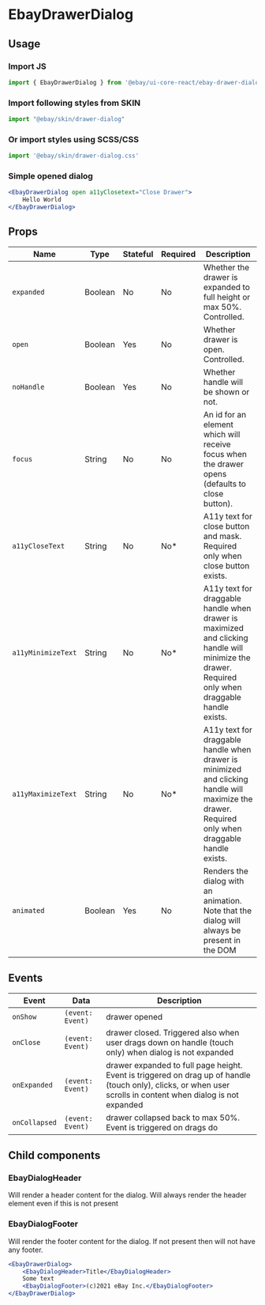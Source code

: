 # EbayDrawerDialog

## Usage

### Import JS
```jsx harmony
import { EbayDrawerDialog } from '@ebay/ui-core-react/ebay-drawer-dialog'
```
### Import following styles from SKIN
```jsx harmony
import "@ebay/skin/drawer-dialog"
```
### Or import styles using SCSS/CSS
```jsx harmony
import '@ebay/skin/drawer-dialog.css'
```
### Simple opened dialog
```jsx
<EbayDrawerDialog open a11yClosetext="Close Drawer">
    Hello World
</EbayDrawerDialog>
```

## Props

| Name               | Type    | Stateful | Required | Description                                                                                                                                       |
|--------------------|---------|----------|----------|---------------------------------------------------------------------------------------------------------------------------------------------------|
| `expanded`         | Boolean | No       | No       | Whether the drawer is expanded to full height or max 50%. Controlled.                                                                             |
| `open`             | Boolean | Yes      | No       | Whether drawer is open. Controlled.                                                                                                               |
| `noHandle`         | Boolean | Yes      | No       | Whether handle will be shown or not.                                                                                                              |
| `focus`            | String  | No       | No       | An id for an element which will receive focus when the drawer opens (defaults to close button).                                                   |
| `a11yCloseText`    | String  | No       | No*      | A11y text for close button and mask. Required only when close button exists.                                                                      |
| `a11yMinimizeText` | String  | No       | No*      | A11y text for draggable handle when drawer is maximized and clicking handle will minimize the drawer. Required only when draggable handle exists. |
| `a11yMaximizeText` | String  | No       | No*      | A11y text for draggable handle when drawer is minimized and clicking handle will maximize the drawer. Required only when draggable handle exists. |
| `animated`         | Boolean | Yes      | No       | Renders the dialog with an animation. Note that the dialog will always be present in the DOM                                                      |

## Events

| Event         | Data             | Description                                                                                                                                                    |
|---------------|------------------|----------------------------------------------------------------------------------------------------------------------------------------------------------------|
| `onShow`      | `(event: Event)` | drawer opened                                                                                                                                                  |
| `onClose`     | `(event: Event)` | drawer closed. Triggered also when user drags down on handle (touch only) when dialog is not expanded                                                          |
| `onExpanded`  | `(event: Event)` | drawer expanded to full page height. Event is triggered on drag up of handle (touch only), clicks, or when user scrolls in content when dialog is not expanded |
| `onCollapsed` | `(event: Event)` | drawer collapsed back to max 50%. Event is triggered on drags do                                                                                               |

## Child components

### EbayDialogHeader
Will render a header content for the dialog. Will always render the header element even if this is not present

### EbayDialogFooter
Will render the footer content for the dialog. If not present then will not have any footer.

```jsx
<EbayDrawerDialog>
    <EbayDialogHeader>Title</EbayDialogHeader>
    Some text
    <EbayDialogFooter>(c)2021 eBay Inc.</EbayDialogFooter>
</EbayDrawerDialog>
```
